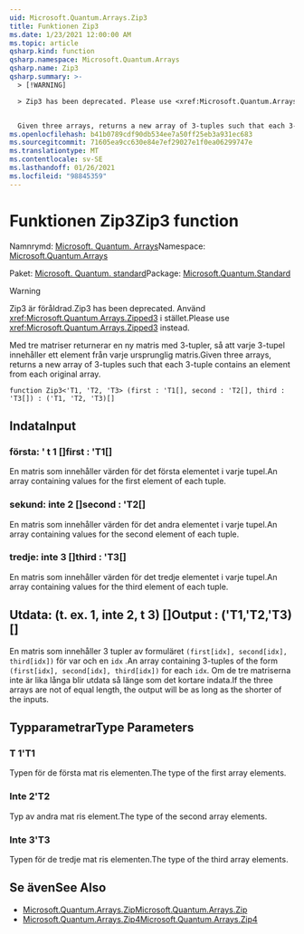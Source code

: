 ```yaml
---
uid: Microsoft.Quantum.Arrays.Zip3
title: Funktionen Zip3
ms.date: 1/23/2021 12:00:00 AM
ms.topic: article
qsharp.kind: function
qsharp.namespace: Microsoft.Quantum.Arrays
qsharp.name: Zip3
qsharp.summary: >-
  > [!WARNING]

  > Zip3 has been deprecated. Please use <xref:Microsoft.Quantum.Arrays.Zipped3> instead.


  Given three arrays, returns a new array of 3-tuples such that each 3-tuple contains an element from each original array.
ms.openlocfilehash: b41b0789cdf90db534ee7a50ff25eb3a931ec683
ms.sourcegitcommit: 71605ea9cc630e84e7ef29027e1f0ea06299747e
ms.translationtype: MT
ms.contentlocale: sv-SE
ms.lasthandoff: 01/26/2021
ms.locfileid: "98845359"
---
```

# <a name="zip3-function"></a><span data-ttu-id="7e1e6-102">Funktionen Zip3</span><span class="sxs-lookup"><span data-stu-id="7e1e6-102">Zip3 function</span></span>

<span data-ttu-id="7e1e6-103">Namnrymd: [Microsoft. Quantum. Arrays](xref:Microsoft.Quantum.Arrays)</span><span class="sxs-lookup"><span data-stu-id="7e1e6-103">Namespace: [Microsoft.Quantum.Arrays](xref:Microsoft.Quantum.Arrays)</span></span>

<span data-ttu-id="7e1e6-104">Paket: [Microsoft. Quantum. standard](https://nuget.org/packages/Microsoft.Quantum.Standard)</span><span class="sxs-lookup"><span data-stu-id="7e1e6-104">Package: [Microsoft.Quantum.Standard](https://nuget.org/packages/Microsoft.Quantum.Standard)</span></span>


> [!WARNING]
> <span data-ttu-id="7e1e6-105">Zip3 är föråldrad.</span><span class="sxs-lookup"><span data-stu-id="7e1e6-105">Zip3 has been deprecated.</span></span> <span data-ttu-id="7e1e6-106">Använd <xref:Microsoft.Quantum.Arrays.Zipped3> i stället.</span><span class="sxs-lookup"><span data-stu-id="7e1e6-106">Please use <xref:Microsoft.Quantum.Arrays.Zipped3> instead.</span></span>

<span data-ttu-id="7e1e6-107">Med tre matriser returnerar en ny matris med 3-tupler, så att varje 3-tupel innehåller ett element från varje ursprunglig matris.</span><span class="sxs-lookup"><span data-stu-id="7e1e6-107">Given three arrays, returns a new array of 3-tuples such that each 3-tuple contains an element from each original array.</span></span>

```qsharp
function Zip3<'T1, 'T2, 'T3> (first : 'T1[], second : 'T2[], third : 'T3[]) : ('T1, 'T2, 'T3)[]
```


## <a name="input"></a><span data-ttu-id="7e1e6-108">Indata</span><span class="sxs-lookup"><span data-stu-id="7e1e6-108">Input</span></span>

### <a name="first--t1"></a><span data-ttu-id="7e1e6-109">första: ' t 1 []</span><span class="sxs-lookup"><span data-stu-id="7e1e6-109">first : 'T1[]</span></span>

<span data-ttu-id="7e1e6-110">En matris som innehåller värden för det första elementet i varje tupel.</span><span class="sxs-lookup"><span data-stu-id="7e1e6-110">An array containing values for the first element of each tuple.</span></span>


### <a name="second--t2"></a><span data-ttu-id="7e1e6-111">sekund: inte 2 []</span><span class="sxs-lookup"><span data-stu-id="7e1e6-111">second : 'T2[]</span></span>

<span data-ttu-id="7e1e6-112">En matris som innehåller värden för det andra elementet i varje tupel.</span><span class="sxs-lookup"><span data-stu-id="7e1e6-112">An array containing values for the second element of each tuple.</span></span>


### <a name="third--t3"></a><span data-ttu-id="7e1e6-113">tredje: inte 3 []</span><span class="sxs-lookup"><span data-stu-id="7e1e6-113">third : 'T3[]</span></span>

<span data-ttu-id="7e1e6-114">En matris som innehåller värden för det tredje elementet i varje tupel.</span><span class="sxs-lookup"><span data-stu-id="7e1e6-114">An array containing values for the third element of each tuple.</span></span>



## <a name="output--t1t2t3"></a><span data-ttu-id="7e1e6-115">Utdata: (t. ex. 1, inte 2, t 3) []</span><span class="sxs-lookup"><span data-stu-id="7e1e6-115">Output : ('T1,'T2,'T3)[]</span></span>

<span data-ttu-id="7e1e6-116">En matris som innehåller 3 tupler av formuläret `(first[idx], second[idx], third[idx])` för var och en `idx` .</span><span class="sxs-lookup"><span data-stu-id="7e1e6-116">An array containing 3-tuples of the form `(first[idx], second[idx], third[idx])` for each `idx`.</span></span> <span data-ttu-id="7e1e6-117">Om de tre matriserna inte är lika långa blir utdata så länge som det kortare indata.</span><span class="sxs-lookup"><span data-stu-id="7e1e6-117">If the three arrays are not of equal length, the output will be as long as the shorter of the inputs.</span></span>

## <a name="type-parameters"></a><span data-ttu-id="7e1e6-118">Typparametrar</span><span class="sxs-lookup"><span data-stu-id="7e1e6-118">Type Parameters</span></span>

### <a name="t1"></a><span data-ttu-id="7e1e6-119">T 1</span><span class="sxs-lookup"><span data-stu-id="7e1e6-119">'T1</span></span>

<span data-ttu-id="7e1e6-120">Typen för de första mat ris elementen.</span><span class="sxs-lookup"><span data-stu-id="7e1e6-120">The type of the first array elements.</span></span>
### <a name="t2"></a><span data-ttu-id="7e1e6-121">Inte 2</span><span class="sxs-lookup"><span data-stu-id="7e1e6-121">'T2</span></span>

<span data-ttu-id="7e1e6-122">Typ av andra mat ris element.</span><span class="sxs-lookup"><span data-stu-id="7e1e6-122">The type of the second array elements.</span></span>
### <a name="t3"></a><span data-ttu-id="7e1e6-123">Inte 3</span><span class="sxs-lookup"><span data-stu-id="7e1e6-123">'T3</span></span>

<span data-ttu-id="7e1e6-124">Typen för de tredje mat ris elementen.</span><span class="sxs-lookup"><span data-stu-id="7e1e6-124">The type of the third array elements.</span></span>

## <a name="see-also"></a><span data-ttu-id="7e1e6-125">Se även</span><span class="sxs-lookup"><span data-stu-id="7e1e6-125">See Also</span></span>

- [<span data-ttu-id="7e1e6-126">Microsoft.Quantum.Arrays.Zip</span><span class="sxs-lookup"><span data-stu-id="7e1e6-126">Microsoft.Quantum.Arrays.Zip</span></span>](xref:Microsoft.Quantum.Arrays.Zip)
- [<span data-ttu-id="7e1e6-127">Microsoft.Quantum.Arrays.Zip4</span><span class="sxs-lookup"><span data-stu-id="7e1e6-127">Microsoft.Quantum.Arrays.Zip4</span></span>](xref:Microsoft.Quantum.Arrays.Zip4)